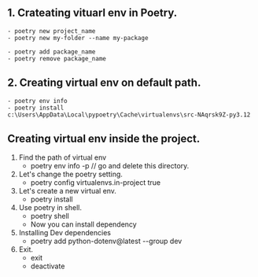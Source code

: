 ## 1. Crateating vituarl env in Poetry.
```
- poetry new project_name
- poetry new my-folder --name my-package

- poetry add package_name
- poetry remove package_name
```

## 2. Creating virtual env on default path.
```
- poetry env info
- poetry install 
c:\Users\AppData\Local\pypoetry\Cache\virtualenvs\src-NAqrsk9Z-py3.12
```

## Creating virtual env inside the project.

1. Find the path of virtual env  
    - poetry env info -p // go and delete this directory.
2. Let's change the poetry setting.
    - poetry config virtualenvs.in-project true
3. Let's create a new virtual env.
    - poetry install
4. Use poetry in shell.
    - poetry shell
    - Now you can install dependency
5. Installing Dev dependencies
    - poetry add python-dotenv@latest --group dev
6. Exit.
    - exit
    - deactivate
